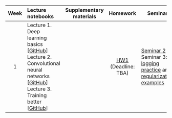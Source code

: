 
| Week | Lecture notebooks | Supplementary materials | Homework | Seminars |
|:------:|:----------|:----------:|:----------:|-------|
|1| Lecture 1. Deep learning basics [[GitHub](./lectures/lecture-1/lecture-1.ipynb)] <br> Lecture 2. Convolutional neural networks [[GitHub](./lectures/lecture-2/lecture-2.ipynb)] <br> Lecture 3. Training better [[GitHub](./lectures/lecture-3/lecture-3.ipynb)]|  | [HW1]() <br> (Deadline: TBA) | [Seminar 2](./seminars/seminar-2/seminar-2.ipynb) <br> Seminar 3: [logging practice](./seminars/seminar-3/Logging_practice.ipynb) and [regularizations examples](./seminars/seminar-3/NN_regularization_practice.ipynb)|


